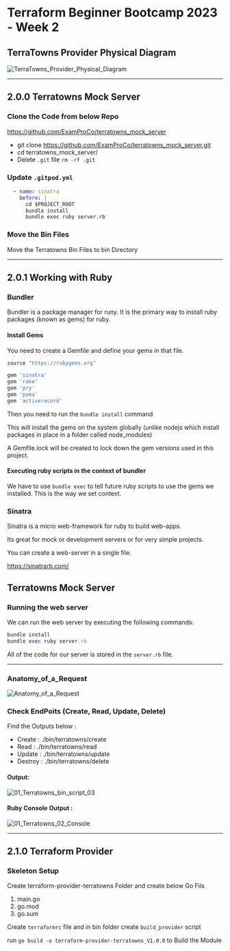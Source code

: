 # Terraform Beginner Bootcamp 2023 - Week 2

## TerraTowns Provider Physical Diagram

![TerraTowns_Provider_Physical_Diagram](https://github.com/ganeshpondy/terraform-beginner-bootcamp-2023/assets/18094905/0008aa19-66ce-46bb-b07e-43ae39458cc8)


---

## 2.0.0 Terratowns Mock Server

### Clone the Code from below Repo 
https://github.com/ExamProCo/terratowns_mock_server

- git clone https://github.com/ExamProCo/terratowns_mock_server.git
- cd terratowns_mock_server/
- Delete `.git` file
  `rm -rf .git`

### Update `.gitpod.yml`

```yaml
  - name: sinatra
    before: |
      cd $PROJECT_ROOT
      bundle install
      bundle exec ruby server.rb 
```

### Move the Bin Files

Move the Terratowns Bin Files to bin Directory

---

## 2.0.1 Working with Ruby

### Bundler

Bundler is a package manager for runy.
It is the primary way to install ruby packages (known as gems) for ruby.

#### Install Gems

You need to create a Gemfile and define your gems in that file.

```rb
source "https://rubygems.org"

gem 'sinatra'
gem 'rake'
gem 'pry'
gem 'puma'
gem 'activerecord'
```

Then you need to run the `bundle install` command

This will install the gems on the system globally (unlike nodejs which install packages in place in a folder called node_modules)

A Gemfile.lock will be created to lock down the gem versions used in this project.

#### Executing ruby scripts in the context of bundler

We have to use `bundle exec` to tell future ruby scripts to use the gems we installed. This is the way we set context.

### Sinatra

Sinatra is a micro web-framework for ruby to build web-apps.

Its great for mock or development servers or for very simple projects.

You can create a web-server in a single file.

https://sinatrarb.com/

## Terratowns Mock Server

### Running the web server

We can run the web server by executing the following commands:

```rb
bundle install
bundle exec ruby server.rb
```

All of the code for our server is stored in the `server.rb` file.

---

### Anatomy_of_a_Request

![Anatomy_of_a_Request](https://github.com/ganeshpondy/terraform-beginner-bootcamp-2023/assets/18094905/98a55ec3-ad52-42d4-8d4b-397b75d9d471)


### Check EndPoits (Create, Read, Update, Delete)

Find the Outputs below :

- Create :
  ./bin/terratowns/create
- Read :
  ./bin/terratowns/read <UUID>
- Update :
  ./bin/terratowns/update <UUID>
- Destroy :
  ./bin/terratowns/delete <UUID>

#### Output:

![01_Terratowns_bin_script_03](https://github.com/ganeshpondy/terraform-beginner-bootcamp-2023/assets/18094905/9c57aa8a-7256-4626-9351-78e4cdbf5c36)

#### Ruby Console Output :

![01_Terratowns_02_Console](https://github.com/ganeshpondy/terraform-beginner-bootcamp-2023/assets/18094905/48538fef-955c-48f6-bde6-5fe961bf8545)

---

## 2.1.0 Terraform Provider

### Skeleton Setup 

Create terraform-provider-terratowns Folder and create below Go Fils

1. main.go
2. go.mod
3. go.sum

Create  `terraformrc` file and in bin folder create `build_provider` script

run `go build -o terraform-provider-terratowns_V1.0.0` to Build the Module

